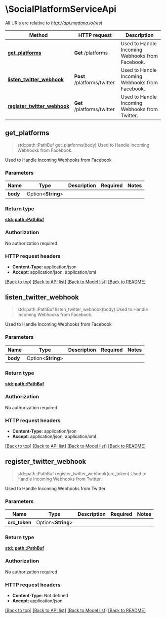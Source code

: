 # \SocialPlatformServiceApi

All URIs are relative to *http://api.madana.io/rest*

Method | HTTP request | Description
------------- | ------------- | -------------
[**get_platforms**](SocialPlatformServiceApi.md#get_platforms) | **Get** /platforms | Used to Handle Incoming Webhooks from Facebook.
[**listen_twitter_webhook**](SocialPlatformServiceApi.md#listen_twitter_webhook) | **Post** /platforms/twitter | Used to Handle Incoming Webhooks from Facebook.
[**register_twitter_webhook**](SocialPlatformServiceApi.md#register_twitter_webhook) | **Get** /platforms/twitter | Used to Handle Incoming Webhooks from Twitter.



## get_platforms

> std::path::PathBuf get_platforms(body)
Used to Handle Incoming Webhooks from Facebook.

Used to Handle Incoming Webhooks from Facebook

### Parameters


Name | Type | Description  | Required | Notes
------------- | ------------- | ------------- | ------------- | -------------
**body** | Option<**String**> |  |  |

### Return type

[**std::path::PathBuf**](std::path::PathBuf.md)

### Authorization

No authorization required

### HTTP request headers

- **Content-Type**: application/json
- **Accept**: application/json, application/xml

[[Back to top]](#) [[Back to API list]](../README.md#documentation-for-api-endpoints) [[Back to Model list]](../README.md#documentation-for-models) [[Back to README]](../README.md)


## listen_twitter_webhook

> std::path::PathBuf listen_twitter_webhook(body)
Used to Handle Incoming Webhooks from Facebook.

Used to Handle Incoming Webhooks from Facebook

### Parameters


Name | Type | Description  | Required | Notes
------------- | ------------- | ------------- | ------------- | -------------
**body** | Option<**String**> |  |  |

### Return type

[**std::path::PathBuf**](std::path::PathBuf.md)

### Authorization

No authorization required

### HTTP request headers

- **Content-Type**: application/json
- **Accept**: application/json, application/xml

[[Back to top]](#) [[Back to API list]](../README.md#documentation-for-api-endpoints) [[Back to Model list]](../README.md#documentation-for-models) [[Back to README]](../README.md)


## register_twitter_webhook

> std::path::PathBuf register_twitter_webhook(crc_token)
Used to Handle Incoming Webhooks from Twitter.

Used to Handle Incoming Webhooks from Twitter

### Parameters


Name | Type | Description  | Required | Notes
------------- | ------------- | ------------- | ------------- | -------------
**crc_token** | Option<**String**> |  |  |

### Return type

[**std::path::PathBuf**](std::path::PathBuf.md)

### Authorization

No authorization required

### HTTP request headers

- **Content-Type**: Not defined
- **Accept**: application/json

[[Back to top]](#) [[Back to API list]](../README.md#documentation-for-api-endpoints) [[Back to Model list]](../README.md#documentation-for-models) [[Back to README]](../README.md)

